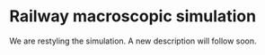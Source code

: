 # Railway macroscopic simulation

We are restyling the simulation. A new description will follow soon.